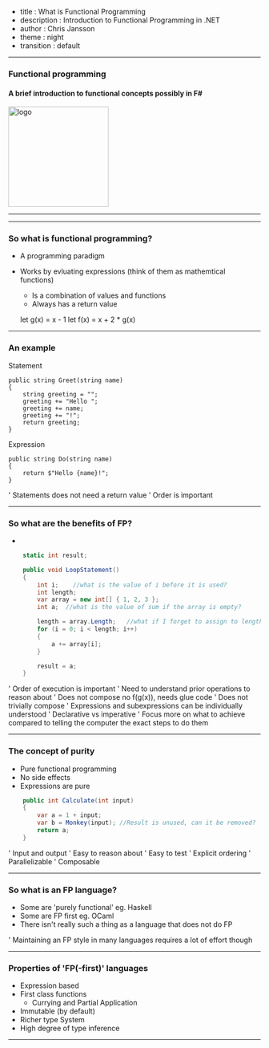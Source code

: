 - title : What is Functional Programming
- description : Introduction to Functional Programming in .NET
- author : Chris Jansson
- theme : night
- transition : default

***

### Functional programming
#### A brief introduction to functional concepts possibly in F#

<img src="http://fsharp.org/img/logo/fsharp256.png" alt="logo" style="width: 200px;"/>

***

***

### So what is functional programming?
- A programming paradigm
- Works by evluating expressions (think of them as mathemtical functions)
    - Is a combination of values and functions
    - Always has a return value


    let g(x) = x - 1
    let f(x) = x + 2 * g(x)

***

### An example
Statement

    public string Greet(string name)
    {
        string greeting = "";
        greeting += "Hello ";
        greeting += name;
        greeting += "!";
        return greeting;
    }


Expression

    public string Do(string name)
    {
        return $"Hello {name}!";
    }

' Statements does not need a return value
' Order is important

***

### So what are the benefits of FP?
- 

```csharp
    static int result;

    public void LoopStatement()
    {
        int i;    //what is the value of i before it is used? 
        int length;
        var array = new int[] { 1, 2, 3 };
        int a;  //what is the value of sum if the array is empty?

        length = array.Length;   //what if I forget to assign to length?
        for (i = 0; i < length; i++)
        {
            a += array[i];
        }

        result = a;
    }
```

' Order of execution is important
' Need to understand prior operations to reason about
' Does not compose no f(g(x)), needs glue code
' Does not trivially compose
' Expressions and subexpressions can be individually understood
' Declarative vs imperative
' Focus more on what to achieve compared to telling the computer the exact steps to do them

***

### The concept of purity
- Pure functional programming
- No side effects
- Expressions are pure

```csharp
    public int Calculate(int input) 
    {
        var a = 1 + input;
        var b = Monkey(input); //Result is unused, can it be removed?
        return a;
    }
```

' Input and output
' Easy to reason about
' Easy to test
' Explicit ordering
' Parallelizable
' Composable

***

### So what is an FP language?
- Some are 'purely functional' eg. Haskell
- Some are FP first eg. OCaml
- There isn't really such a thing as a language that does not do FP

' Maintaining an FP style in many languages requires a lot of effort though

***

### Properties of 'FP(-first)' languages
- Expression based
- First class functions
    * Currying and Partial Application
- Immutable (by default)
- Richer type System
- High degree of type inference

***

